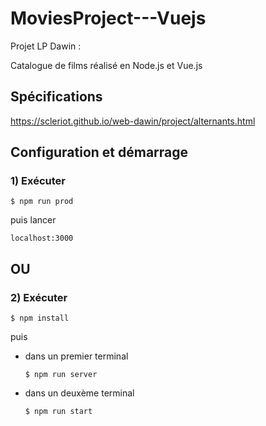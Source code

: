 # MoviesProject---Vuejs

Projet LP Dawin :

Catalogue de films réalisé en Node.js et Vue.js 

## Spécifications

https://scleriot.github.io/web-dawin/project/alternants.html

## Configuration et démarrage

### 1) Exécuter 
    $ npm run prod
   
puis lancer

    localhost:3000

## OU

### 2) Exécuter

    $ npm install
    
 puis 

- dans un premier terminal
  ```
  $ npm run server
  ```

- dans un deuxème terminal
  ```
  $ npm run start
  ```
